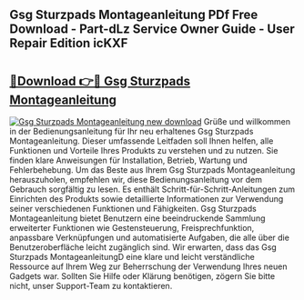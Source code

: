 ## Gsg Sturzpads Montageanleitung PDf Free Download - Part-dLz Service Owner Guide - User Repair Edition icKXF

# <h2><a href="http://df8rm8b.blite.top/?on=Gsg+Sturzpads+Montageanleitung">🔗Download 👉🔴 Gsg Sturzpads Montageanleitung</a></h2>

[![Gsg Sturzpads Montageanleitung new download](https://i.imgur.com/lujVjoI.png)](http://df8rm8b.blite.top/?on=Gsg+Sturzpads+Montageanleitung)
Grüße und willkommen in der Bedienungsanleitung für Ihr neu erhaltenes Gsg Sturzpads Montageanleitung. Dieser umfassende Leitfaden soll Ihnen helfen, alle Funktionen und Vorteile Ihres Produkts zu verstehen und zu nutzen. Sie finden klare Anweisungen für Installation, Betrieb, Wartung und Fehlerbehebung. Um das Beste aus Ihrem Gsg Sturzpads Montageanleitung herauszuholen, empfehlen wir, diese Bedienungsanleitung vor dem Gebrauch sorgfältig zu lesen. Es enthält Schritt-für-Schritt-Anleitungen zum Einrichten des Produkts sowie detaillierte Informationen zur Verwendung seiner verschiedenen Funktionen und Fähigkeiten. Gsg Sturzpads Montageanleitung bietet Benutzern eine beeindruckende Sammlung erweiterter Funktionen wie Gestensteuerung, Freisprechfunktion, anpassbare Verknüpfungen und automatisierte Aufgaben, die alle über die Benutzeroberfläche leicht zugänglich sind. Wir erwarten, dass das Gsg Sturzpads MontageanleitungD eine klare und leicht verständliche Ressource auf Ihrem Weg zur Beherrschung der Verwendung Ihres neuen Gadgets war. Sollten Sie Hilfe oder Klärung benötigen, zögern Sie bitte nicht, unser Support-Team zu kontaktieren.
